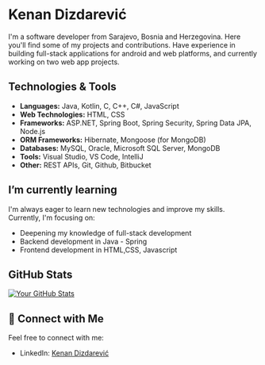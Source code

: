 
# Kenan Dizdarević 

I'm a software developer from Sarajevo, Bosnia and Herzegovina. Here you'll find some of my projects and contributions.
Have experience in building full-stack applications for android and web platforms, and currently working on two web app projects.

## Technologies & Tools

- **Languages:** Java, Kotlin, C, C++, C#, JavaScript
- **Web Technologies:** HTML, CSS
- **Frameworks:** ASP.NET, Spring Boot, Spring Security, Spring Data JPA, Node.js
- **ORM Frameworks:** Hibernate, Mongoose (for MongoDB)
- **Databases:** MySQL, Oracle, Microsoft SQL Server, MongoDB
- **Tools:** Visual Studio, VS Code, IntelliJ
- **Other:** REST APIs, Git, Github, Bitbucket


## I’m currently learning

I'm always eager to learn new technologies and improve my skills. Currently, I'm focusing on:

- Deepening my knowledge of full-stack development
- Backend development in Java - Spring
- Frontend development in HTML,CSS, Javascript


## GitHub Stats

[![Your GitHub Stats](https://github-readme-stats.vercel.app/api?username=kenankd&show_icons=true&count_private=true)](https://github.com/kenankd)

## 🤝 Connect with Me

Feel free to connect with me:

- LinkedIn: [Kenan Dizdarević](https://www.linkedin.com/in/kenan-dizdarevic-22b0aa281/)

